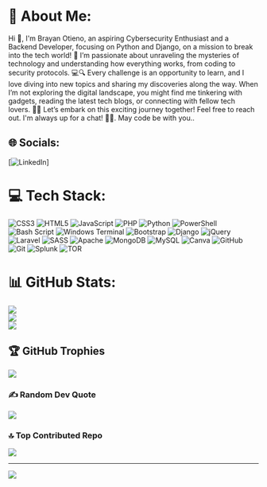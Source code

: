 # 💫 About Me:
Hi 👋, I'm Brayan Otieno, an aspiring Cybersecurity Enthusiast and a Backend Developer, focusing on Python and Django, on a mission to break into the tech world! 🚀 I’m passionate about unraveling the mysteries of technology and understanding how everything works, from coding to security protocols. 💻🔍 Every challenge is an opportunity to learn, and I love diving into new topics and sharing my discoveries along the way. When I’m not exploring the digital landscape, you might find me tinkering with gadgets, reading the latest tech blogs, or connecting with fellow tech lovers. 🤖✨ Let’s embark on this exciting journey together! Feel free to reach out. I'm always up for a chat! 💬🔐. May code be with you..


## 🌐 Socials:
[![LinkedIn](https://img.shields.io/badge/LinkedIn-%230077B5.svg?logo=linkedin&logoColor=white)] 

# 💻 Tech Stack:
![CSS3](https://img.shields.io/badge/css3-%231572B6.svg?style=plastic&logo=css3&logoColor=white) ![HTML5](https://img.shields.io/badge/html5-%23E34F26.svg?style=plastic&logo=html5&logoColor=white) ![JavaScript](https://img.shields.io/badge/javascript-%23323330.svg?style=plastic&logo=javascript&logoColor=%23F7DF1E) ![PHP](https://img.shields.io/badge/php-%23777BB4.svg?style=plastic&logo=php&logoColor=white) ![Python](https://img.shields.io/badge/python-3670A0?style=plastic&logo=python&logoColor=ffdd54) ![PowerShell](https://img.shields.io/badge/PowerShell-%235391FE.svg?style=plastic&logo=powershell&logoColor=white) ![Bash Script](https://img.shields.io/badge/bash_script-%23121011.svg?style=plastic&logo=gnu-bash&logoColor=white) ![Windows Terminal](https://img.shields.io/badge/Windows%20Terminal-%234D4D4D.svg?style=plastic&logo=windows-terminal&logoColor=white) ![Bootstrap](https://img.shields.io/badge/bootstrap-%238511FA.svg?style=plastic&logo=bootstrap&logoColor=white) ![Django](https://img.shields.io/badge/django-%23092E20.svg?style=plastic&logo=django&logoColor=white) ![jQuery](https://img.shields.io/badge/jquery-%230769AD.svg?style=plastic&logo=jquery&logoColor=white) ![Laravel](https://img.shields.io/badge/laravel-%23FF2D20.svg?style=plastic&logo=laravel&logoColor=white) ![SASS](https://img.shields.io/badge/SASS-hotpink.svg?style=plastic&logo=SASS&logoColor=white) ![Apache](https://img.shields.io/badge/apache-%23D42029.svg?style=plastic&logo=apache&logoColor=white) ![MongoDB](https://img.shields.io/badge/MongoDB-%234ea94b.svg?style=plastic&logo=mongodb&logoColor=white) ![MySQL](https://img.shields.io/badge/mysql-4479A1.svg?style=plastic&logo=mysql&logoColor=white) ![Canva](https://img.shields.io/badge/Canva-%2300C4CC.svg?style=plastic&logo=Canva&logoColor=white) ![GitHub](https://img.shields.io/badge/github-%23121011.svg?style=plastic&logo=github&logoColor=white) ![Git](https://img.shields.io/badge/git-%23F05033.svg?style=plastic&logo=git&logoColor=white) ![Splunk](https://img.shields.io/badge/splunk-%23000000.svg?style=plastic&logo=splunk&logoColor=white) ![TOR](https://img.shields.io/badge/tor-%237E4798.svg?style=plastic&logo=tor-project&logoColor=white)
# 📊 GitHub Stats:
![](https://github-readme-stats.vercel.app/api?username=brayan-otieno&theme=merko&hide_border=false&include_all_commits=true&count_private=true)<br/>
![](https://github-readme-streak-stats.herokuapp.com/?user=brayan-otieno&theme=merko&hide_border=false)<br/>
![](https://github-readme-stats.vercel.app/api/top-langs/?username=brayan-otieno&theme=merko&hide_border=false&include_all_commits=true&count_private=true&layout=compact)

## 🏆 GitHub Trophies
![](https://github-profile-trophy.vercel.app/?username=brayan-otieno&theme=blue_navy&no-frame=true&no-bg=false&margin-w=4)

### ✍️ Random Dev Quote
![](https://quotes-github-readme.vercel.app/api?type=horizontal&theme=merko)

### 🔝 Top Contributed Repo
![](https://github-contributor-stats.vercel.app/api?username=brayan-otieno&limit=5&theme=merko&combine_all_yearly_contributions=true)

---
[![](https://visitcount.itsvg.in/api?id=brayan-otieno&icon=9&color=12)](https://visitcount.itsvg.in)

<!-- Proudly created with GPRM ( https://gprm.itsvg.in ) -->
